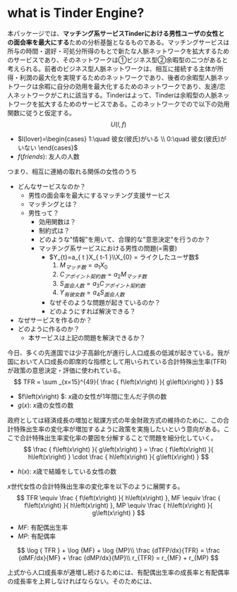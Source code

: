 # what is Tinder Engine?

本パッケージでは、**マッチング系サービスTinderにおける男性ユーザの女性との面会率を最大にする**ための分析基盤となるものである。マッチングサービスは所与の時間・選好・可処分所得のもとで新たな人脈ネットワークを拡大するためのサービスであり、そのネットワークは①ビジネス型②余暇型の二つがあると考えられる。前者のビジネス型人脈ネットワークは、相互に接続する主体が所得・利潤の最大化を実現するためのネットワークであり、後者の余暇型人脈ネットワークは余暇に自分の効用を最大化するためのネットワークであり、友達/恋人ネットワークがこれに該当する。Tinderはよって、Tinderは余暇型の人脈ネットワークを拡大するためのサービスである。このネットワークでので以下の効用関数に従うと仮定する。
$$
U\left(l, f\right)
$$

 - $l(lover)=\begin{cases} 1:\quad 彼女(彼氏)がいる \\ 0:\quad 彼女(彼氏)がいない \end{cases}$
 - $f(friends)$: 友人の人数

つまり、相互に連絡の取れる関係の女性のうち

* どんなサービスなのか？
    * 男性の面会率を最大にするマッチング支援サービス
    * マッチングとは？
    * 男性って？
        * 効用関数は？
        * 制約式は？
        * どのような"情報"を用いて、合理的な"意思決定"を行うのか？
        * マッチング系サービスにおける男性の問題(=需要)
            * $Y_{t}=a_{ t }X_{ t-1 }\\X_{0} = ライクしたユーザ数$
                1. $M_{ マッチ数 } = a_{1}X_{ 0 }$
                2. $C_{ アポイント契約数 } = a_{2}M_{ マッチ数 }$
                3. $S_{ 面会人数 } = a_{3}C_{ アポイント契約数 }$
                4. $Y_{ 有彼女数 } = a_{4}S_{ 面会人数 }$
            * なぜそのような問題が起きているのか？
            * どのようにすれば解決できる？
* なぜサービスを作るのか？
* どのように作るのか？
    * 本サービスは上記の問題を解決できるか？

今日、多くの先進国では少子高齢化が進行し人口成長の低減が起きている。我が国において人口成長の即席的な指標として用いられている合計特殊出生率(TFR)が政策の意思決定・評価に使われている。
$$
TFR = \sum _{x=15}^{49}{ \frac { f\left(x\right) }{ g\left(x\right) } }
$$

 - $f\left(x\right) $: $x$歳の女性が1年間に生んだ子供の数
 - $g\left(x\right)$: $x$歳の女性の数

政府としては経済成長の増加と賦課方式の年金財政方式の維持のために、この合計特殊出生率の変化率が増加するように政策を実施したいという意向がある。ここで合計特殊出生率変化率の要因を分解することで問題を細分化していく。
$$
\frac { f\left(x\right) }{ g\left(x\right) } = \frac { f\left(x\right) }{ h\left(x\right) } \cdot \frac { h\left(x\right) }{ g\left(x\right) }
$$

 - $h\left(x\right)$: $x$歳で結婚をしている女性の数

$x$世代女性の合計特殊出生率の変化率を以下のように展開する。
$$
TFR \equiv \frac { f\left(x\right) }{ h\left(x\right) },  MF \equiv \frac { f\left(x\right) }{ h\left(x\right) }, MP \equiv \frac { h\left(x\right) }{ g\left(x\right) }
$$

 - $MF$: 有配偶出生率
 - $MP$: 有配偶率

$$
\log { TFR } + \log {MF} + \log {MP}\\
\frac {dTFP/dx}{TFR} = \frac {dMF/dx}{MF} + \frac {dMP/dx}{MP}\\
r_{TFR} = r_{MF} + r_{MP}
$$

上式から人口成長率が逓増し続けるためには、有配偶出生率の成長率と有配偶率の成長率を上昇しなければならない。そのためには、
